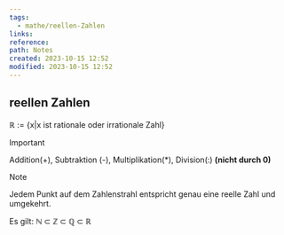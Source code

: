 ```yaml
---
tags:
  - mathe/reellen-Zahlen
links: 
reference: 
path: Notes
created: 2023-10-15 12:52
modified: 2023-10-15 12:52
---
```

## reellen Zahlen 
$\mathbb{R}$ := {x|x ist rationale oder irrationale Zahl}

>[!important] 
> Addition(+), Subtraktion (-), Multiplikation(*), Division(:) **(nicht durch 0)**

>[!note]
> Jedem Punkt auf dem Zahlenstrahl entspricht genau eine reelle Zahl und umgekehrt.

Es gilt: $\mathbb{N}$ $\subset$ $\mathbb{Z}$ $\subset$ $\mathbb{Q}$ $\subset$ $\mathbb{R}$
